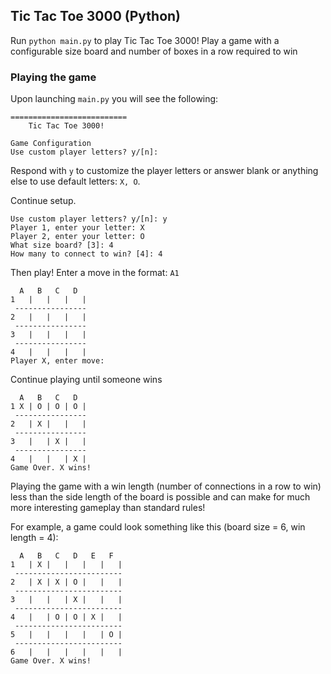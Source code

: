 ## Tic Tac Toe 3000 (Python)

Run `python main.py` to play Tic Tac Toe 3000!
Play a game with a configurable size board and number of boxes in a row required to win


### Playing the game
Upon launching `main.py` you will see the following:  
```
==========================
    Tic Tac Toe 3000!

Game Configuration
Use custom player letters? y/[n]: 
```
Respond with `y` to customize the player letters or answer blank or anything else to use default letters: `X, O`.  

Continue setup. 
```
Use custom player letters? y/[n]: y
Player 1, enter your letter: X
Player 2, enter your letter: O
What size board? [3]: 4
How many to connect to win? [4]: 4  
```

Then play! Enter a move in the format: `A1`
```
  A   B   C   D  
1   |   |   |   | 
 ----------------
2   |   |   |   | 
 ----------------
3   |   |   |   | 
 ----------------
4   |   |   |   | 
Player X, enter move: 
```
Continue playing until someone wins
```
  A   B   C   D  
1 X | O | O | O | 
 ----------------
2   | X |   |   | 
 ----------------
3   |   | X |   | 
 ----------------
4   |   |   | X | 
Game Over. X wins!
```

Playing the game with a win length (number of connections in a row to win) less than the side length of the board is possible and can make for much more interesting gameplay than standard rules!   

For example, a game could look something like this (board size = 6, win length = 4):  
```
  A   B   C   D   E   F  
1   | X |   |   |   |   | 
 ------------------------
2   | X | X | O |   |   | 
 ------------------------
3   |   |   | X |   |   | 
 ------------------------
4   |   | O | O | X |   | 
 ------------------------
5   |   |   |   |   | O | 
 ------------------------
6   |   |   |   |   |   | 
Game Over. X wins!
```
